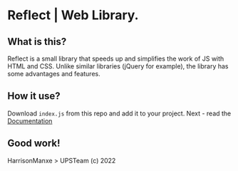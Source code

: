 # Reflect | Web Library.

## What is this?

Reflect is a small library that speeds up and simplifies the work of JS with HTML and CSS. Unlike similar libraries (jQuery for example), the library has some advantages and features.

## How it use?

Download `index.js` from this repo and add it to your project. Next - read the [Documentation]([https://github.com/HarrisonManxe/Reflect/tree/main/sources](https://github.com/HarrisonManxe/Reflect/blob/main/sources/documentation.md))

## Good work!

HarrisonManxe > UPSTeam (c) 2022
